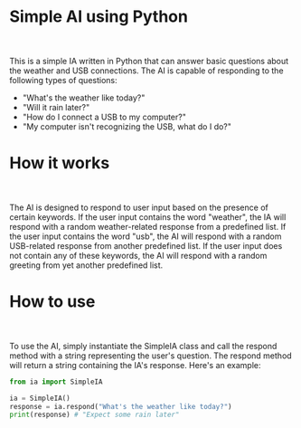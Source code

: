 # Simple AI using Python<br/><br/>
This is a simple IA written in Python that can answer basic questions about the weather and USB connections. The AI is capable of responding to the following types of questions:

- "What's the weather like today?"
- "Will it rain later?"
- "How do I connect a USB to my computer?"
- "My computer isn't recognizing the USB, what do I do?"

# How it works<br/><br/>
The AI is designed to respond to user input based on the presence of certain keywords. If the user input contains the word "weather", the IA will respond with a random weather-related response from a predefined list. If the user input contains the word "usb", the AI will respond with a random USB-related response from another predefined list. If the user input does not contain any of these keywords, the AI will respond with a random greeting from yet another predefined list.

# How to use<br/><br/>
To use the AI, simply instantiate the SimpleIA class and call the respond method with a string representing the user's question. The respond method will return a string containing the IA's response. Here's an example:

```PYTHON
from ia import SimpleIA

ia = SimpleIA()
response = ia.respond("What's the weather like today?")
print(response) # "Expect some rain later"
```

